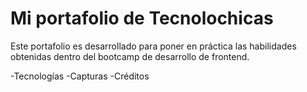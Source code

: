 # Mi portafolio de Tecnolochicas

Este portafolio es desarrollado para poner en práctica las habilidades
obtenidas dentro del bootcamp de desarrollo de frontend.

-Tecnologías
-Capturas
-Créditos